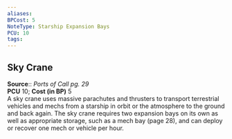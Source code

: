 ```yaml
---
aliases: 
BPCost: 5
NoteType: Starship Expansion Bays
PCU: 10
tags: 
---
```


## Sky Crane

**Source**:: _Ports of Call pg. 29_  
**PCU** 10; **Cost (in BP)** 5  
A sky crane uses massive parachutes and thrusters to transport terrestrial vehicles and mechs from a starship in orbit or the atmosphere to the ground and back again. The sky crane requires two expansion bays on its own as well as appropriate storage, such as a mech bay (page 28), and can deploy or recover one mech or vehicle per hour.
